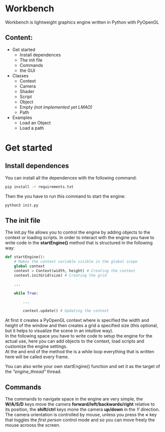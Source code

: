 # Workbench
Workbench is lightweight graphics engine written in Python with PyOpenGL

## Content:
- Get started
    - Install dependences
    - The init file
    - Commands
    - the GUI
- Classes
    - Context
    - Camera
    - Shader
    - Script
    - Object
    - Empty *(not implemented yet LMAO)*
    - Path
- Examples
    - Load an Object
    - Load a path

# Get started

## Install dependences
You can install all the dependences with the following command:  
```bash
pip install -r requirements.txt
```
Then the you have to run this command to start the engine:
```bash
python3 init.py
```

## The init file
The <font>init.py</font> file allows you to control the engine by adding objects to the context or loading scripts. In order to interact with the engine you have to write code in the **startEngine()** method that is structured in the following way:
```python
def startEngine():
    # Makes the context variable visible in the global scope
    global context
    context = Context(width, height) # Creating the context
    context.initGrid(size) # Creating the grid

    ...

    while True:

        ...

        context.update() # Updating the context
```
At first it creates a PyOpenGL context where is specified the width and height of the window and then creates a grid a specified size (this optional, but it helps to visualize the scene in an intuitive way).<br>
In the following space you have to write code to setup the engine for the actual use, here you can add objects to the context, load scripts and customize the engine settings.<br>
At the and end of the method the is a while loop everything that is written here will be called every frame.

You can also write your own startEngine() function and set it as the target of the *"engine_thread"* thread.

## Commands
The commands to navigate space in the engine are very simple, the **W/A/S/D** keys move the camera **forward/left/backwards/right** relative to its position, the **shift/ctrl** keys mone the camera **up/down** in the $Y$ direction. The camera orientation is controlled by mouse, unless you press the **<** key that toggles the *first person* control mode and so you can move freely the mouse acrooss the screen.